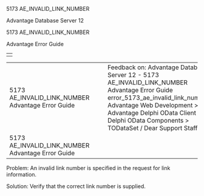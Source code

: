 5173 AE\_INVALID\_LINK\_NUMBER




Advantage Database Server 12  

5173 AE\_INVALID\_LINK\_NUMBER

Advantage Error Guide

|  |
| --- |
|  |

|  |  |  |  |  |
| --- | --- | --- | --- | --- |
| 5173 AE\_INVALID\_LINK\_NUMBER  Advantage Error Guide |  |  | Feedback on: Advantage Database Server 12 - 5173 AE\_INVALID\_LINK\_NUMBER Advantage Error Guide error\_5173\_ae\_invalid\_link\_number Advantage Web Development > Advantage Delphi OData Client > Delphi OData Components > TODataSet / Dear Support Staff, |  |
| 5173 AE\_INVALID\_LINK\_NUMBER  Advantage Error Guide |  |  |  |  |

Problem: An invalid link number is specified in the request for link information.

Solution: Verify that the correct link number is supplied.